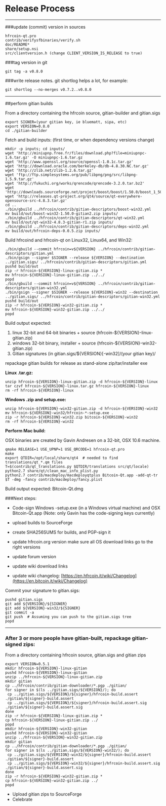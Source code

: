 Release Process
====================

* * *

###update (commit) version in sources


	hfrcoin-qt.pro
	contrib/verifysfbinaries/verify.sh
	doc/README*
	share/setup.nsi
	src/clientversion.h (change CLIENT_VERSION_IS_RELEASE to true)

###tag version in git

	git tag -a v0.8.0

###write release notes. git shortlog helps a lot, for example:

	git shortlog --no-merges v0.7.2..v0.8.0

* * *

##perform gitian builds

 From a directory containing the hfrcoin source, gitian-builder and gitian.sigs
  
	export SIGNER=(your gitian key, ie bluematt, sipa, etc)
	export VERSION=0.8.0
	cd ./gitian-builder

 Fetch and build inputs: (first time, or when dependency versions change)

	mkdir -p inputs; cd inputs/
	wget 'http://miniupnp.free.fr/files/download.php?file=miniupnpc-1.6.tar.gz' -O miniupnpc-1.6.tar.gz
	wget 'http://www.openssl.org/source/openssl-1.0.1c.tar.gz'
	wget 'http://download.oracle.com/berkeley-db/db-4.8.30.NC.tar.gz'
	wget 'http://zlib.net/zlib-1.2.6.tar.gz'
	wget 'ftp://ftp.simplesystems.org/pub/libpng/png/src/libpng-1.5.9.tar.gz'
	wget 'http://fukuchi.org/works/qrencode/qrencode-3.2.0.tar.bz2'
	wget 'http://downloads.sourceforge.net/project/boost/boost/1.50.0/boost_1_50_0.tar.bz2'
	wget 'http://releases.qt-project.org/qt4/source/qt-everywhere-opensource-src-4.8.3.tar.gz'
	cd ..
	./bin/gbuild ../hfrcoin/contrib/gitian-descriptors/boost-win32.yml
	mv build/out/boost-win32-1.50.0-gitian2.zip inputs/
	./bin/gbuild ../hfrcoin/contrib/gitian-descriptors/qt-win32.yml
	mv build/out/qt-win32-4.8.3-gitian-r1.zip inputs/
	./bin/gbuild ../hfrcoin/contrib/gitian-descriptors/deps-win32.yml
	mv build/out/hfrcoin-deps-0.0.5.zip inputs/

 Build hfrcoind and hfrcoin-qt on Linux32, Linux64, and Win32:
  
	./bin/gbuild --commit hfrcoin=v${VERSION} ../hfrcoin/contrib/gitian-descriptors/gitian.yml
	./bin/gsign --signer $SIGNER --release ${VERSION} --destination ../gitian.sigs/ ../hfrcoin/contrib/gitian-descriptors/gitian.yml
	pushd build/out
	zip -r hfrcoin-${VERSION}-linux-gitian.zip *
	mv hfrcoin-${VERSION}-linux-gitian.zip ../../
	popd
	./bin/gbuild --commit hfrcoin=v${VERSION} ../hfrcoin/contrib/gitian-descriptors/gitian-win32.yml
	./bin/gsign --signer $SIGNER --release ${VERSION}-win32 --destination ../gitian.sigs/ ../hfrcoin/contrib/gitian-descriptors/gitian-win32.yml
	pushd build/out
	zip -r hfrcoin-${VERSION}-win32-gitian.zip *
	mv hfrcoin-${VERSION}-win32-gitian.zip ../../
	popd

  Build output expected:

  1. linux 32-bit and 64-bit binaries + source (hfrcoin-${VERSION}-linux-gitian.zip)
  2. windows 32-bit binary, installer + source (hfrcoin-${VERSION}-win32-gitian.zip)
  3. Gitian signatures (in gitian.sigs/${VERSION}[-win32]/(your gitian key)/

repackage gitian builds for release as stand-alone zip/tar/installer exe

**Linux .tar.gz:**

	unzip hfrcoin-${VERSION}-linux-gitian.zip -d hfrcoin-${VERSION}-linux
	tar czvf hfrcoin-${VERSION}-linux.tar.gz hfrcoin-${VERSION}-linux
	rm -rf hfrcoin-${VERSION}-linux

**Windows .zip and setup.exe:**

	unzip hfrcoin-${VERSION}-win32-gitian.zip -d hfrcoin-${VERSION}-win32
	mv hfrcoin-${VERSION}-win32/hfrcoin-*-setup.exe .
	zip -r hfrcoin-${VERSION}-win32.zip bitcoin-${VERSION}-win32
	rm -rf hfrcoin-${VERSION}-win32

**Perform Mac build:**

  OSX binaries are created by Gavin Andresen on a 32-bit, OSX 10.6 machine.

	qmake RELEASE=1 USE_UPNP=1 USE_QRCODE=1 hfrcoin-qt.pro
	make
	export QTDIR=/opt/local/share/qt4  # needed to find translations/qt_*.qm files
	T=$(contrib/qt_translations.py $QTDIR/translations src/qt/locale)
	python2.7 share/qt/clean_mac_info_plist.py
	python2.7 contrib/macdeploy/macdeployqtplus Bitcoin-Qt.app -add-qt-tr $T -dmg -fancy contrib/macdeploy/fancy.plist

 Build output expected: Bitcoin-Qt.dmg

###Next steps:

* Code-sign Windows -setup.exe (in a Windows virtual machine) and
  OSX Bitcoin-Qt.app (Note: only Gavin has the code-signing keys currently)

* upload builds to SourceForge

* create SHA256SUMS for builds, and PGP-sign it

* update hfrcoin.org version
  make sure all OS download links go to the right versions

* update forum version

* update wiki download links

* update wiki changelog: [https://en.hfrcoin.it/wiki/Changelog](https://en.bitcoin.it/wiki/Changelog)

Commit your signature to gitian.sigs:

	pushd gitian.sigs
	git add ${VERSION}/${SIGNER}
	git add ${VERSION}-win32/${SIGNER}
	git commit -a
	git push  # Assuming you can push to the gitian.sigs tree
	popd

-------------------------------------------------------------------------

### After 3 or more people have gitian-built, repackage gitian-signed zips:

From a directory containing hfrcoin source, gitian.sigs and gitian zips

	export VERSION=0.5.1
	mkdir hfrcoin-${VERSION}-linux-gitian
	pushd hfrcoin-${VERSION}-linux-gitian
	unzip ../hfrcoin-${VERSION}-linux-gitian.zip
	mkdir gitian
	cp ../hfrcoin/contrib/gitian-downloader/*.pgp ./gitian/
	for signer in $(ls ../gitian.sigs/${VERSION}/); do
	 cp ../gitian.sigs/${VERSION}/${signer}/hfrcoin-build.assert ./gitian/${signer}-build.assert
	 cp ../gitian.sigs/${VERSION}/${signer}/hfrcoin-build.assert.sig ./gitian/${signer}-build.assert.sig
	done
	zip -r hfrcoin-${VERSION}-linux-gitian.zip *
	cp hfrcoin-${VERSION}-linux-gitian.zip ../
	popd
	mkdir hfrcoin-${VERSION}-win32-gitian
	pushd hfrcoin-${VERSION}-win32-gitian
	unzip ../hfrcoin-${VERSION}-win32-gitian.zip
	mkdir gitian
	cp ../hfrcoin/contrib/gitian-downloader/*.pgp ./gitian/
	for signer in $(ls ../gitian.sigs/${VERSION}-win32/); do
	 cp ../gitian.sigs/${VERSION}-win32/${signer}/hfrcoin-build.assert ./gitian/${signer}-build.assert
	 cp ../gitian.sigs/${VERSION}-win32/${signer}/hfrcoin-build.assert.sig ./gitian/${signer}-build.assert.sig
	done
	zip -r hfrcoin-${VERSION}-win32-gitian.zip *
	cp hfrcoin-${VERSION}-win32-gitian.zip ../
	popd

- Upload gitian zips to SourceForge
- Celebrate 
